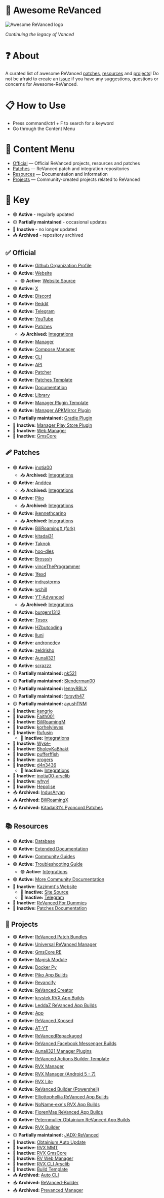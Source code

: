 # 💊 Awesome ReVanced
![Awesome ReVanced logo](image.png)

*Continuing the legacy of Vanced*

# ❓ About
A curated list of awesome ReVanced [patches](#-patches), [resources](#-resources) and [projects](#-projects)! Do not be afraid to create an [issue](https://github.com/Jman-Github/awesome-revanced/issues) if you have any suggestions, questions or concerns for Awesome-ReVanced.

# 📋 How to Use
 - Press command/ctrl + F to search for a keyword
 - Go through the Content Menu

# 📝 Content Menu
- [Official](#-official) — Official ReVanced projects, resources and patches
- [Patches](#-patches) — ReVanced patch and integration repositories
- [Resources](#-resources) — Documentation and information
- [Projects](#-projects) — Community-created projects related to ReVanced

# 🔑 Key
* 🟢 **Active** - regularly updated
* 🟡 **Partially maintained** - occasional updates
* 🔴 **Inactive** - no longer updated
* 📥 **Archived** - repository archived

## ✅ Official
- 🟢 **Active:** [Github Organization Profile](https://github.com/ReVanced)
- 🟢 **Active:** [Website](https://revanced.app/)
    - 🟢 **Active:** [Website Source](https://github.com/ReVanced/revanced-website)
- 🟢 **Active:** [X](https://x.com/revancedapp)
- 🟢 **Active:** [Discord](https://discord.com/invite/rF2YcEjcrT)
- 🟢 **Active:** [Reddit](https://www.reddit.com/r/revancedapp/)
- 🟢 **Active:** [Telegram](https://t.me/app_revanced)
- 🟢 **Active:** [YouTube](https://www.youtube.com/@ReVanced)
- 🟢 **Active:** [Patches](https://github.com/revanced/revanced-patches)
    - 📥 **Archived:** [Integrations](https://github.com/revanced/revanced-integrations)
- 🟢 **Active:** [Manager](https://github.com/revanced/revanced-manager)
- 🟢 **Active:** [Compose Manager](https://github.com/ReVanced/revanced-manager/tree/compose-dev)
- 🟢 **Active:** [CLI](https://github.com/revanced/revanced-cli)
- 🟢 **Active:** [API](https://github.com/revanced/revanced-api)
- 🟢 **Active:** [Patcher](https://github.com/revanced/revanced-patcher)
- 🟢 **Active:** [Patches Template](https://github.com/ReVanced/revanced-patches-template)
- 🟢 **Active:** [Documentation](https://github.com/ReVanced/revanced-documentation)
- 🟢 **Active:** [Library](https://github.com/ReVanced/revanced-library)
- 🟢 **Active:** [Manager Plugin Template](https://github.com/ReVanced/revanced-manager-downloader-template)
- 🟢 **Active:** [Manager APKMirror Plugin](https://github.com/ReVanced/revanced-manager-apkmirror-downloader)
- 🟡 **Partially maintained:** [Gradle Plugin](https://github.com/ReVanced/revanced-patches-gradle-plugin)
- 🔴 **Inactive:** [Manager Play Store Plugin](https://github.com/ReVanced/revanced-manager-play-store-downloader)
- 🔴 **Inactive:** [Web Manager](https://github.com/ReVanced/revanced-web-manager)
- 🔴 **Inactive:** [GmsCore](https://github.com/ReVanced/GmsCore)

## 🩹 Patches
- 🟢 **Active:** [inotia00](https://github.com/inotia00/revanced-Patches)
    - 📥 **Archived:** [Integrations](https://github.com/inotia00/revanced-integrations)
- 🟢 **Active:** [Anddea](https://github.com/anddea/revanced-patches)
    - 📥 **Archived:** [Integrations](https://github.com/anddea/revanced-integrations)
- 🟢 **Active:** [Piko](https://github.com/crimera/piko)
    - 📥 **Archived:** [Integrations](https://github.com/crimera/revanced-integrations)
- 🟢 **Active:** [jkennethcarino](https://github.com/jkennethcarino/privacy-revanced-patches)
    - 📥 **Archived:** [Integrations](https://github.com/jkennethcarino/privacy-revanced-integrations)
- 🟢 **Active:** [BiliRoamingX (fork)](https://github.com/sti-233/BiliRoamingX)
- 🟢 **Active:** [kitadai31](https://github.com/kitadai31/revanced-patches-android6-7)
- 🟢 **Active:** [Taknok](https://github.com/Taknok/revanced-patches)
- 🟢 **Active:** [hoo-dles](https://github.com/hoo-dles/revanced-custom-patches)
- 🟢 **Active:** [Brosssh](https://github.com/Brosssh/revanced-patches)
- 🟢 **Active:** [vinceTheProgrammer](https://github.com/vinceTheProgrammer/sticknodes-patches)
- 🟢 **Active:** [1fexd](https://github.com/1fexd/revanced-patches)
- 🟢 **Active:** [indrastorms](https://github.com/indrastorms/Dropped-Patches)
- 🟢 **Active:** [wchill](https://github.com/wchill/revanced-patches)
- 🟢 **Active:**  [YT-Advanced](https://github.com/YT-Advanced/ReX-patches)
    - 📥 **Archived:** [Integrations](https://github.com/YT-Advanced/ReX-integrations)
- 🟢 **Active:** [burgers1312](https://github.com/burgers1312/revanced-patches)
- 🟢 **Active:** [Tosox](https://github.com/Tosox/revanced-patches)
- 🟢 **Active:** [HZbutcoding](https://github.com/HZbutcoding/sn-patching)
- 🟢 **Active:** [lluni](https://github.com/lluni/custom-revanced-patches)
- 🟢 **Active:** [andronedev](https://github.com/andronedev/revanced-patches)
- 🟢 **Active:** [zeldrisho](https://github.com/zeldrisho/revanced-patches)
- 🟢 **Active:**  [Aunali321](https://github.com/Aunali321/ReVancedExperiments)
- 🟢 **Active:**  [scrazzz](https://github.com/scrazzz/my-revanced-patches)
- 🟡 **Partially maintained:** [nk521](https://github.com/nk521/revanced-patches)
- 🟡 **Partially maintained:** [Slenderman00](https://github.com/Slenderman00/revanced-patches-grindr)
- 🟡 **Partially maintained:** [lennyRBLX](https://github.com/lennyRBLX/apk-patches)
- 🟡 **Partially maintained:** [forsyth47](https://github.com/forsyth47/revanced-patches)
- 🟡 **Partially maintained:** [ayushTNM](https://github.com/ayushTNM/gmscore-patches)
- 🔴 **Inactive:** [kangrio](https://github.com/kangrio/MicroG-Patches-Re)
- 🔴 **Inactive:** [Faith001](https://github.com/Faith001/revanced-molten-glass)
- 🔴 **Inactive:** [BiliRoamingM](https://github.com/sakarie9/BiliRoamingM)
- 🔴 **Inactive:** [korhelyleves](https://github.com/korhelyleves/revanced-patches)
- 🔴 **Inactive:** [Rufusin](https://github.com/rufusin/revanced-patches)
    - 🔴 **Inactive:** [Integrations](https://github.com/rufusin/revanced-integrations)
- 🔴 **Inactive:** [Wyse-](https://github.com/Wyse-/revanced-patches)
- 🔴 **Inactive:** [BholeyKaBhakt](https://github.com/BholeyKaBhakt/revanced-patches-xtra)
- 🔴 **Inactive:** [pufferffish](https://github.com/pufferffish/revanced-patches-repo)
- 🔴 **Inactive:** [xrogers](https://github.com/xrogers/revanced-patches-galaxy)
- 🔴 **Inactive:** [d4n3436](https://github.com/d4n3436/revanced-patches-android5)
    - 🔴 **Inactive:** [Integrations](https://github.com/d4n3436/revanced-integrations)
- 🔴 **Inactive:** [inotia00-arsclib](https://github.com/inotia00/revanced-patches-arsclib)
- 🔴 **Inactive:** [whyvl](https://github.com/Hepolise/LuckyToolPatches)
- 🔴 **Inactive:** [Hepolise](https://github.com/whyvl/revanced-patches-repo)
- 📥 **Archived:** [IndusAryan](https://github.com/IndusAryan/twitter-patches)
- 📥 **Archived:** [BiliRoamingX](https://github.com/BiliRoamingX/BiliRoamingX)
- 📥 **Archived:** [Kitadai31's Pyoncord Patches](https://github.com/kitadai31/PyoncordRevanced-patches)

## 📚 Resources
- 🟢 **Active:** [Database](https://github.com/Sappurit/Revanced-Database)
- 🟢 **Active:** [Extended Documentation](https://github.com/inotia00/revanced-documentation)
- 🟢 **Active:** [Community Guides](https://github.com/ReVanced-Extended-Community/Community-Guides)
- 🟢 **Active:** [Troubleshooting Guide](https://sodawithoutsparkles.github.io/revanced-troubleshooting-guide)
    - 🟢 **Active:** [Integrations](https://github.com/SodaWithoutSparkles/revanced-troubleshooting-guide)
- 🟢 **Active:** [More Community Documentation](https://github.com/KobeW50/ReVanced-Documentation)
- 🔴 **Inactive:** [Kazimmt's Website](https://kazimmt.github.io)
    - 🔴 **Inactive:** [Site Source](https://github.com/kazimmt/kazimmt.github.io)
    - 🔴 **Inactive:** [Telegram](https://t.me/ReVanced_MMT)
- 🔴 **Inactive:** [ReVanced For Dummies](https://github.com/Francesco146/revanced-for-dummies)
- 🔴 **Inactive:** [Patches Documentation](https://github.com/ReVanced-Extended-Community/Patches-Documentation)

## 🔨 Projects
- 🟢 **Active:** [ReVanced Patch Bundles](https://github.com/Jman-Github/ReVanced-Patch-Bundles)
- 🟢 **Active:** [Universal ReVanced Manager](https://github.com/Jman-Github/universal-revanced-manager)
- 🟢 **Active:** [GmsCore RE](https://github.com/WSTxda/MicroG-RE)
- 🟢 **Active:** [Magisk Module](https://github.com/j-hc/revanced-magisk-module)
- 🟢 **Active:** [Docker Py](https://github.com/nikhilbadyal/docker-py-revanced)
- 🟢 **Active:** [Piko App Builds](https://github.com/crimera/twitter-apk)
- 🟢 **Active:** [Revancify](https://github.com/decipher3114/Revancify)
- 🟢 **Active:** [ReVanced Creator](https://github.com/XDream8/revanced-creator)
- 🟢 **Active:** [krvstek RVX App Builds](https://github.com/krvstek/rvx-apks)
- 🟢 **Active:** [LeddaZ ReVanced App Builds](https://github.com/LeddaZ/revanced-repo)
- 🟢 **Active:** [App](https://github.com/LeddaZ/ReVancedUpdater)
- 🟢 **Active:** [ReVanced Xposed](https://github.com/chsbuffer/RevancedXposed)
- 🟢 **Active:** [AT-YT](https://github.com/Zenlua/AT-YT)
- 🟢 **Active:** [ReVancedRepackaged](https://github.com/programminghoch10/ReVancedRepackaged)
- 🟢 **Active:** [ReVanced Facebook Messenger Builds](https://github.com/mentalblank/Messenger-Revanced)
- 🟢 **Active:** [Aunali321 Manager Plugins](https://github.com/Aunali321/revanced-downloader-plugins)
- 🟢 **Active:** [ReVanced Actions Builder Template](https://github.com/elliottophellia/revanced-actions-builder)
- 🟢 **Active:** [RVX Manager](https://github.com/inotia00/revanced-manager)
- 🟢 **Active:** [RVX Manager (Android 5 - 7)](https://github.com/kitadai31/revanced-manager-android5-7)
- 🟢 **Active:** [RVX Lite](https://github.com/selfmusing/RVX-Lite-Modules)
- 🟢 **Active:** [ReVanced Builder (Powershell)](https://github.com/farag2/ReVanced-Builder)
- 🟢 **Active:** [Elliottophellia ReVanced App Builds](https://github.com/elliottophellia/revanced)
- 🟢 **Active:** [NoName‑exe's RVX App Builds](https://github.com/NoName-exe/revanced-extended)
- 🟢 **Active:** [FiorenMas ReVanced App Builds](https://github.com/FiorenMas/Revanced-And-Revanced-Extended-Non-Root)
- 🟢 **Active:** [Peternmuller Obtainium ReVanced App Builds](https://github.com/peternmuller/revanced-builder)
- 🟢 **Active:** [RVX Builder](https://github.com/inotia00/rvx-builder)
- 🟡 **Partially maintained:** [JADX-ReVanced](https://github.com/valonsodev/jadx-revanced)
- 🔴 **Inactive:** [Obtainium Auto Update](https://rentry.co/revanced-auto-update)
- 🔴 **Inactive:** [RVX MMT](https://github.com/kazimmt/RVX-MMT-module)
- 🔴 **Inactive:** [RVX GmsCore](https://github.com/YT-Advanced/GmsCore)
- 🔴 **Inactive:** [RV Web Manager](https://github.com/exconvinced/revanced-web-app)
- 🔴 **Inactive:** [RVX CLI Arsclib](https://github.com/inotia00/revanced-cli-arsclib)
- 🔴 **Inactive:** [Build Template](https://github.com/n0k0m3/revanced-build-template)
- 📥 **Archived:** [Auto CLI](https://github.com/taku-nm/auto-cli)
- 📥 **Archived:** [ReVanced-Builder](https://github.com/reisxd/revanced-builder)
- 📥 **Archived:** [Prevanced Manager](https://github.com/prevanced/prevanced-manager)
